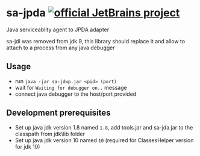 # sa-jpda [![official JetBrains project](http://jb.gg/badges/official.svg)](https://confluence.jetbrains.com/display/ALL/JetBrains+on+GitHub)
Java serviceablity agent to JPDA adapter

sa-jdi was removed from jdk 9, this library should replace it and allow to attach to a process from any java debugger

## Usage
* run `java -jar sa-jdwp.jar <pid> (port)`
* wait for `Waiting for debugger on..` message
* connect java debugger to the host/port provided

## Development prerequisites
* Set up java jdk version 1.8 named `1.8`, add tools.jar and sa-jda.jar to the classpath from jdk\lib folder
* Set up java jdk version 10 named `10` (required for ClassesHelper version for jdk 10)
